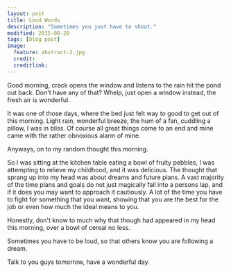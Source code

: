 ```yaml
---
layout: post
title: Loud Words
description: "Sometimes you just have to shout."
modified: 2015-08-20
tags: [blog post]
image:
  feature: abstract-2.jpg
  credit:
  creditlink:
---
```


Good morning, crack opens the window and listens to the rain hit the pond out back. Don't have any of that? Whelp, just open a window instead, the fresh air is wonderful. 

It was one of those days, where the bed just felt way to good to get out of this morning. Light rain, wonderful breeze, the hum of a fan, cuddling a pillow, I was in bliss. Of course all great things come to an end and mine came with the rather obnoxious alarm of mine. 

Anyways, on to my random thought this morning. 

So I was sitting at the kitchen table eating a bowl of fruity pebbles, I was attempting to relieve my childhood, and it was delicious. The thought that sprang up into my head was about dreams and future plans. A vast majority of the time plans and goals do not just magically fall into a persons lap, and if it does you may want to approach it cautiously. A lot of the time you have to fight for something that you want, showing that you are the best for the job or even how much the ideal means to you. 

Honestly, don't know to much why that though had appeared in my head this morning, over a bowl of cereal no less. 

Sometimes you have to be loud, so that others know you are following a dream.

Talk to you guys tomorrow, have a wonderful day.
